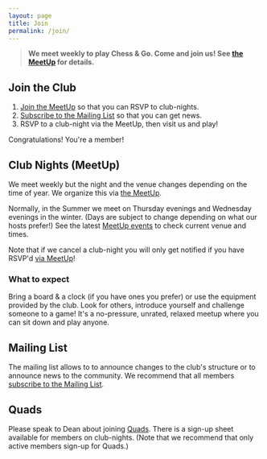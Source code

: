 ```yaml
---
layout: page
title: Join
permalink: /join/
---
```


> **We meet weekly to play Chess &amp; Go. Come and join us! See [the MeetUp][meetup] for details.**

## Join the Club
1.  [Join the MeetUp][meetup] so that you can RSVP to club-nights.
2.  [Subscribe to the Mailing List][mailinglist] so that you can get news.
3.  RSVP to a club-night via the MeetUp, then visit us and play!

Congratulations! You're a member!

## Club Nights (MeetUp)
We meet weekly but the night and the venue changes depending on the time of
year. We organize this via [the MeetUp][meetup].

Normally, in the Summer we meet on Thursday evenings and Wednesday evenings in
the winter. (Days are subject to change depending on what our hosts prefer!)
See the latest [MeetUp events][events] to check current venue and times.

Note that if we cancel a club-night you will only get notified if you have
RSVP'd [via MeetUp][meetup]!

### What to expect
Bring a board &amp; a clock (if you have ones you prefer) or use the equipment
provided by the club. Look for others, introduce yourself and challenge someone
to a game! It's a no-pressure, unrated, relaxed meetup where you can sit down
and play anyone.

## Mailing List
The mailing list allows to to announce changes to the club's structure or to
announce news to the community. We recommend that all members [subscribe to the Mailing List][mailinglist].


## Quads
Please speak to Dean about joining [Quads](/quads/). There is a sign-up sheet
available for members on club-nights. (Note that we recommend that only active
members sign-up for Quads.)


[events]: https://www.meetup.com/bend-chess-go-club/events/
[mailinglist]: https://www.subscribepage.com/o3u2m9
[meetup]: https://www.meetup.com/bend-chess-go-club/

